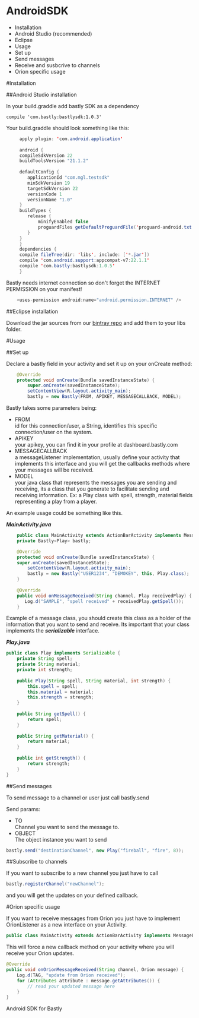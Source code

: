 AndroidSDK
==========
* Installation
 * Android Studio (recommended)
 * Eclipse
* Usage
 * Set up
 * Send messages
 * Receive and susbcrive to channels
* Orion specific usage

#Installation <a name="installation"></a>

##Android Studio installation

In your build.graddle add bastly SDK as a dependency

    compile 'com.bastly:bastlysdk:1.0.3'

Your build.graddle should look something like this:

```java
     apply plugin: 'com.android.application'
   
     android {
     compileSdkVersion 22
     buildToolsVersion "21.1.2"
   
     defaultConfig {
        applicationId "com.mgl.testsdk"
        minSdkVersion 19
        targetSdkVersion 22
        versionCode 1
        versionName "1.0"
     }
     buildTypes {
        release {
            minifyEnabled false
            proguardFiles getDefaultProguardFile('proguard-android.txt'), 'proguard-rules.pro'
        }
     }
     }
     dependencies {
     compile fileTree(dir: 'libs', include: ['*.jar'])  
     compile 'com.android.support:appcompat-v7:22.1.1'  
     compile 'com.bastly:bastlysdk:1.0.5'   
     }  
```

Bastly needs internet connection so don't forget the INTERNET PERMISSION on your manifest!
```java
    <uses-permission android:name="android.permission.INTERNET" />
```
##Eclipse installation

Download the jar sources from our [bintray repo](https://bintray.com/bastly/releases/AndroidSDK/view) and add them to your libs folder.


#Usage <a name="usage"></a>

##Set up

Declare a bastly field in your activity and set it up on your onCreate method:
```java
    @Override
    protected void onCreate(Bundle savedInstanceState) {
        super.onCreate(savedInstanceState);
        setContentView(R.layout.activity_main);
        bastly = new Bastly(FROM, APIKEY, MESSAGECALLBACK, MODEL);
```
Bastly takes some parameters being:

* FROM  
 id for this connection/user, a String, identifies this specific connection/user on the system.  
* APIKEY  
 your apikey, you can find it in your profile at dashboard.bastly.com
* MESSAGECALLBACK  
 a messageListener implementation, usually define your activity that implements this interface and you will get the callbacks methods where your messages will be received.  
* MODEL  
 your java class that represents the messages you are sending and receiving, its a class that you generate to facilitate sending and receiving information. Ex: a Play class with spell, strength, material fields representing a play from a player.  
 
An example usage could be something like this.

***MainActivity.java***
```java
    public class MainActivity extends ActionBarActivity implements MessageListener<Play> {  
    private Bastly<Play> bastly;

    @Override
    protected void onCreate(Bundle savedInstanceState) {
    super.onCreate(savedInstanceState);
        setContentView(R.layout.activity_main);
        bastly = new Bastly("USER1234", "DEMOKEY", this, Play.class);
    }
    
    @Override
    public void onMessageReceived(String channel, Play receivedPlay) {
       Log.d("SAMPLE", "spell received" + receivedPlay.getSpell());
    }
```
Example of a message class, you should create this class as a holder of the information that you want to send and receive.
Its important that your class implements the ***serializable*** interface.

***Play.java***
```java
public class Play implements Serializable {  
    private String spell;
    private String material;
    private int strength;
    
    public Play(String spell, String material, int strength) {
        this.spell = spell;
        this.material = material;
        this.strength = strength;
    }
    
    public String getSpell() {
        return spell;
    }
    
    public String getMaterial() {
        return material;
    }
    
    public int getStrength() {
        return strength;
    }
}  
```
##Send messages

To send message to a channel or user just call bastly.send

Send params:

* TO  
 Channel you want to send the message to. 
* OBJECT  
 The object instance you want to send 

```java
bastly.send("destinationChannel", new Play("fireball", "fire", 8));
```   
##Subscribe to channels

If you want to subscribe to a new channel you just have to call

```java
bastly.registerChannel("newChannel");
```

and you will get the updates on your defined callback.

#Orion specific usage <a name="orion"></a>

If you want to receive messages from Orion you just have to implement OrionListener as a new interface on your Activity.

```java
public class MainActivity extends ActionBarActivity implements MessageListener<Play>, OrionListener {
``` 

This will force a new callback method on your activity where you will receive your Orion updates.

```java
@Override
public void onOrionMessageReceived(String channel, Orion message) {
    Log.d(TAG, "update from Orion received");
    for (Attributes attribute : message.getAttributes()) {
        // read your updated message here
    }
}
```

Android SDK for Bastly
